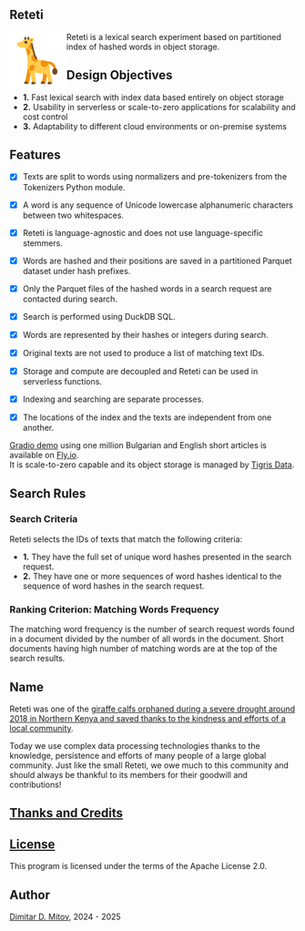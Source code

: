 Reteti
--------------------------------------------------------------------------------

<img align="left" width="100" height="100" src="assets/giraffe_svgrepo_com.png">
  
Reteti is a lexical search experiment based on partitioned index of hashed words in object storage.

## Design Objectives

* **1.** Fast lexical search with index data based entirely on object storage
* **2.** Usability in serverless or scale-to-zero applications for scalability and cost control
* **3.** Adaptability to different cloud environments or on-premise systems

## Features

- [x] Texts are split to words using normalizers and pre-tokenizers from the Tokenizers Python module.

- [x] A word is any sequence of Unicode lowercase alphanumeric characters between two whitespaces.

- [x] Reteti is language-agnostic and does not use language-specific stemmers.

- [x] Words are hashed and their positions are saved in a partitioned Parquet dataset under hash prefixes.

- [x] Only the Parquet files of the hashed words in a search request are contacted during search.

- [x] Search is performed using DuckDB SQL.

- [x] Words are represented by their hashes or integers during search.

- [x] Original texts are not used to produce a list of matching text IDs.

- [x] Storage and compute are decoupled and Reteti can be used in serverless functions.

- [x] Indexing and searching are separate processes.

- [x] The locations of the index and the texts are independent from one another.

[Gradio demo](https://reteti.fly.dev/) using one million Bulgarian and English short articles is available on [Fly.io](https://fly.io/).  
It is scale-to-zero capable and its object storage is managed by [Tigris Data](https://www.tigrisdata.com/).

## Search Rules

### Search Criteria

Reteti selects the IDs of texts that match the following criteria:

* **1.** They have the full set of unique word hashes presented in the search request.
* **2.** They have one or more sequences of word hashes identical to the sequence of word hashes in the search request.

### Ranking Criterion: Matching Words Frequency

The matching word frequency is the number of search request words found in a document divided by the number of all words in the document. Short documents having high number of matching words are at the top of the search results.

## Name

Reteti was one of the [giraffe calfs orphaned during a severe drought around 2018 in Northern Kenya and saved thanks to the kindness and efforts of a local community](https://science.sandiegozoo.org/science-blog/lekiji-fupi-and-reteti).  
  
Today we use complex data processing technologies thanks to the knowledge, persistence and efforts of many people of a large global community. Just like the small Reteti, we owe much to this community and should always be thankful to its members for their goodwill and contributions!  

## [Thanks and Credits](./CREDITS.md)

## [License](./LICENSE)

This program is licensed under the terms of the Apache License 2.0.

## Author

[Dimitar D. Mitov](https://www.linkedin.com/in/dimitar-mitov-12388982/), 2024 - 2025
